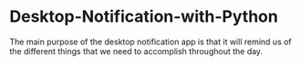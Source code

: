 # Desktop-Notification-with-Python
The main purpose of the desktop notification app is that it will remind us of the different things that we need to accomplish throughout the day.

